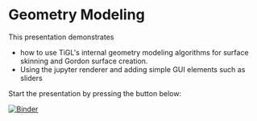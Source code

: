 # Geometry Modeling

This presentation demonstrates 
 - how to use TiGL's internal geometry modeling algorithms for surface skinning and Gordon surface creation. 
 - Using the jupyter renderer and adding simple GUI elements such as sliders
 
 Start the presentation by pressing the button below:

[![Binder](https://mybinder.org/badge_logo.svg)](https://mybinder.org/v2/gh/DLR-SC/tigl-examples/master?filepath=tigl%2Fpython%2Fgeometry-modeling%2Fgeometry-modeling.ipynb)
